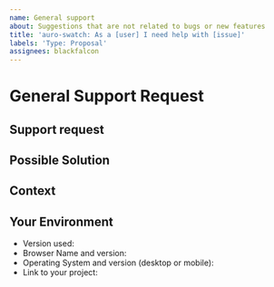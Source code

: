 ```yaml
---
name: General support
about: Suggestions that are not related to bugs or new features
title: 'auro-swatch: As a [user] I need help with [issue]'
labels: 'Type: Proposal'
assignees: blackfalcon
---
```


# General Support Request

<!---  The scope of this request is to neither communicate a bug or feature request.  -->
<!---  If this is a bug or feature request, please close this issue and reference the previous templates.  -->

## Support request

<!--- Please describe the issue you are reporting -->

## Possible Solution

<!--- Not obligatory, but suggest a fix/reason for the bug, -->
<!--- or ideas how to implement the addition or change -->

## Context

<!--- How has this issue affected you? What are you trying to accomplish? -->
<!--- Providing context helps us come up with a solution that is most useful in the real world -->

## Your Environment

<!--- Include as many relevant details about the environment you experienced the bug in -->

* Version used:
* Browser Name and version:
* Operating System and version (desktop or mobile):
* Link to your project:
